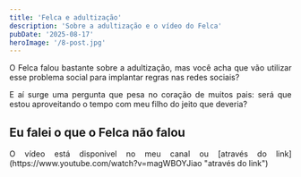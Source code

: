 ```yaml
---
title: 'Felca e adultização'
description: 'Sobre a adultização e o vídeo do Felca'
pubDate: '2025-08-17'
heroImage: '/8-post.jpg'
---
```

<p style="text-align:justify">
O Felca falou bastante sobre a adultização, mas você acha que vão utilizar esse problema social para implantar regras nas redes sociais?
</p>
<p style="text-align:justify">
E aí surge uma pergunta que pesa no coração de muitos pais: será que estou aproveitando o tempo com meu filho do jeito que deveria?
</p>
<h2>Eu falei o que o Felca não falou</h2>
<p style="text-align:justify">
O vídeo está disponivel no meu canal ou [através do link](https://www.youtube.com/watch?v=magWBOYJiao "através do link")
</p>